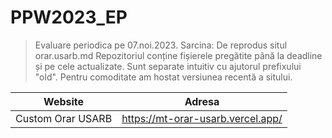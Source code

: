# PPW2023_EP
> Evaluare periodica pe 07.noi.2023. Sarcina: De reprodus situl orar.usarb.md
> Repozitoriul conține fișierele pregătite până la deadline și pe cele actualizate. Sunt separate intuitiv cu ajutorul prefixului "old". Pentru comoditate am hostat versiunea recentă a sitului.

| Website | Adresa |
| ------- | ------ |
| Custom Orar USARB | https://mt-orar-usarb.vercel.app/ |
